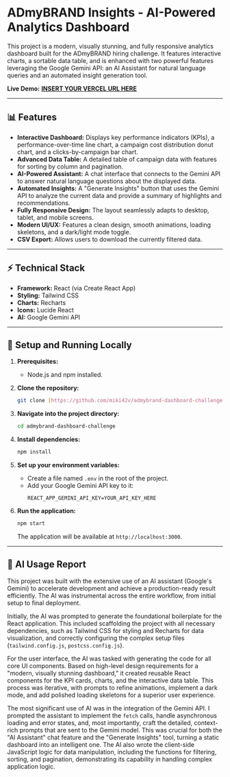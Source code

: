 # ADmyBRAND Insights - AI-Powered Analytics Dashboard

This project is a modern, visually stunning, and fully responsive analytics dashboard built for the ADmyBRAND hiring challenge. It features interactive charts, a sortable data table, and is enhanced with two powerful features leveraging the Google Gemini API: an AI Assistant for natural language queries and an automated insight generation tool.

**Live Demo:** [**INSERT YOUR VERCEL URL HERE**](https://admybrand-dashboard-challenge.vercel.app/)


---

## 📊 Features

* **Interactive Dashboard:** Displays key performance indicators (KPIs), a performance-over-time line chart, a campaign cost distribution donut chart, and a clicks-by-campaign bar chart.
* **Advanced Data Table:** A detailed table of campaign data with features for sorting by column and pagination.
* **AI-Powered Assistant:** A chat interface that connects to the Gemini API to answer natural language questions about the displayed data.
* **Automated Insights:** A "Generate Insights" button that uses the Gemini API to analyze the current data and provide a summary of highlights and recommendations.
* **Fully Responsive Design:** The layout seamlessly adapts to desktop, tablet, and mobile screens.
* **Modern UI/UX:** Features a clean design, smooth animations, loading skeletons, and a dark/light mode toggle.
* **CSV Export:** Allows users to download the currently filtered data.

---

## ⚡ Technical Stack

* **Framework:** React (via Create React App)
* **Styling:** Tailwind CSS
* **Charts:** Recharts
* **Icons:** Lucide React
* **AI:** Google Gemini API

---

## 🚀 Setup and Running Locally

1.  **Prerequisites:**
    * Node.js and npm installed.

2.  **Clone the repository:**
    ```bash
    git clone [https://github.com/miki42v/admybrand-dashboard-challenge.git](https://github.com/miki42v/admybrand-dashboard-challenge.git)
    ```

3.  **Navigate into the project directory:**
    ```bash
    cd admybrand-dashboard-challenge
    ```

4.  **Install dependencies:**
    ```bash
    npm install
    ```

5.  **Set up your environment variables:**
    * Create a file named `.env` in the root of the project.
    * Add your Google Gemini API key to it:
        ```
        REACT_APP_GEMINI_API_KEY=YOUR_API_KEY_HERE
        ```

6.  **Run the application:**
    ```bash
    npm start
    ```
    The application will be available at `http://localhost:3000`.

---

## 🤖 AI Usage Report

This project was built with the extensive use of an AI assistant (Google's Gemini) to accelerate development and achieve a production-ready result efficiently. The AI was instrumental across the entire workflow, from initial setup to final deployment.

Initially, the AI was prompted to generate the foundational boilerplate for the React application. This included scaffolding the project with all necessary dependencies, such as Tailwind CSS for styling and Recharts for data visualization, and correctly configuring the complex setup files (`tailwind.config.js`, `postcss.config.js`).

For the user interface, the AI was tasked with generating the code for all core UI components. Based on high-level design requirements for a "modern, visually stunning dashboard," it created reusable React components for the KPI cards, charts, and the interactive data table. This process was iterative, with prompts to refine animations, implement a dark mode, and add polished loading skeletons for a superior user experience.

The most significant use of AI was in the integration of the Gemini API. I prompted the assistant to implement the `fetch` calls, handle asynchronous loading and error states, and, most importantly, craft the detailed, context-rich prompts that are sent to the Gemini model. This was crucial for both the "AI Assistant" chat feature and the "Generate Insights" tool, turning a static dashboard into an intelligent one. The AI also wrote the client-side JavaScript logic for data manipulation, including the functions for filtering, sorting, and pagination, demonstrating its capability in handling complex application logic.
